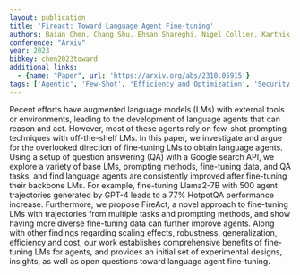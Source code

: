 ```yaml
---
layout: publication
title: 'Fireact: Toward Language Agent Fine-tuning'
authors: Baian Chen, Chang Shu, Ehsan Shareghi, Nigel Collier, Karthik Narasimhan, Shunyu Yao
conference: "Arxiv"
year: 2023
bibkey: chen2023toward
additional_links:
  - {name: "Paper", url: 'https://arxiv.org/abs/2310.05915'}
tags: ['Agentic', 'Few-Shot', 'Efficiency and Optimization', 'Security', 'Tools', 'Model Architecture', 'Training Techniques', 'Fine-Tuning', 'GPT', 'Prompting', 'Applications', 'Reinforcement Learning', 'In-Context Learning', 'Pretraining Methods']
---
```

Recent efforts have augmented language models (LMs) with external tools or
environments, leading to the development of language agents that can reason and
act. However, most of these agents rely on few-shot prompting techniques with
off-the-shelf LMs. In this paper, we investigate and argue for the overlooked
direction of fine-tuning LMs to obtain language agents. Using a setup of
question answering (QA) with a Google search API, we explore a variety of base
LMs, prompting methods, fine-tuning data, and QA tasks, and find language
agents are consistently improved after fine-tuning their backbone LMs. For
example, fine-tuning Llama2-7B with 500 agent trajectories generated by GPT-4
leads to a 77% HotpotQA performance increase. Furthermore, we propose FireAct,
a novel approach to fine-tuning LMs with trajectories from multiple tasks and
prompting methods, and show having more diverse fine-tuning data can further
improve agents. Along with other findings regarding scaling effects,
robustness, generalization, efficiency and cost, our work establishes
comprehensive benefits of fine-tuning LMs for agents, and provides an initial
set of experimental designs, insights, as well as open questions toward
language agent fine-tuning.
